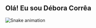 ## Olá! Eu sou Débora Corrêa




![Snake animation](https://github.com/correadebora/correadebora/blob/output/github-contribution-grid-snake.svg)

